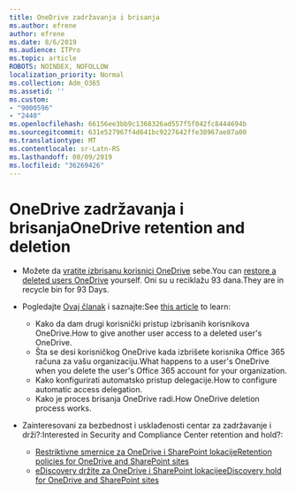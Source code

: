 ```yaml
---
title: OneDrive zadržavanja i brisanja
ms.author: efrene
author: efrene
ms.date: 8/6/2019
ms.audience: ITPro
ms.topic: article
ROBOTS: NOINDEX, NOFOLLOW
localization_priority: Normal
ms.collection: Adm_O365
ms.assetid: ''
ms.custom:
- "9000596"
- "2440"
ms.openlocfilehash: 66156ee3bb9c1368326ad557f5f042fc8444694b
ms.sourcegitcommit: 631e527967f4d641bc9227642ffe38967ae87a00
ms.translationtype: MT
ms.contentlocale: sr-Latn-RS
ms.lasthandoff: 08/09/2019
ms.locfileid: "36269426"
---
```

# <a name="onedrive-retention-and-deletion"></a><span data-ttu-id="0a333-102">OneDrive zadržavanja i brisanja</span><span class="sxs-lookup"><span data-stu-id="0a333-102">OneDrive retention and deletion</span></span>

- <span data-ttu-id="0a333-103">Možete da [vratite izbrisanu korisnici OneDrive](https://docs.microsoft.com/onedrive/restore-deleted-onedrive) sebe.</span><span class="sxs-lookup"><span data-stu-id="0a333-103">You can [restore a deleted users OneDrive](https://docs.microsoft.com/onedrive/restore-deleted-onedrive) yourself.</span></span> <span data-ttu-id="0a333-104">Oni su u reciklažu 93 dana.</span><span class="sxs-lookup"><span data-stu-id="0a333-104">They are in recycle bin for 93 Days.</span></span> 

- <span data-ttu-id="0a333-105">Pogledajte [Ovaj članak](https://docs.microsoft.com/onedrive/restore-deleted-onedrive) i saznajte:</span><span class="sxs-lookup"><span data-stu-id="0a333-105">See [this article](https://docs.microsoft.com/onedrive/restore-deleted-onedrive) to learn:</span></span>
    - <span data-ttu-id="0a333-106">Kako da dam drugi korisnički pristup izbrisanih korisnikova OneDrive.</span><span class="sxs-lookup"><span data-stu-id="0a333-106">How to give another user access to a deleted user's OneDrive.</span></span>
    - <span data-ttu-id="0a333-107">Šta se desi korisničkog OneDrive kada izbrišete korisnika Office 365 računa za vašu organizaciju.</span><span class="sxs-lookup"><span data-stu-id="0a333-107">What happens to a user's OneDrive when you delete the user's Office 365 account for your organization.</span></span>
    - <span data-ttu-id="0a333-108">Kako konfigurirati automatsko pristup delegacije.</span><span class="sxs-lookup"><span data-stu-id="0a333-108">How to configure automatic access delegation.</span></span>
    - <span data-ttu-id="0a333-109">Kako je proces brisanja OneDrive radi.</span><span class="sxs-lookup"><span data-stu-id="0a333-109">How OneDrive deletion process works.</span></span>

- <span data-ttu-id="0a333-110">Zainteresovani za bezbednost i usklađenosti centar za zadržavanje i drži?:</span><span class="sxs-lookup"><span data-stu-id="0a333-110">Interested in Security and Compliance Center retention and hold?:</span></span>
    - [<span data-ttu-id="0a333-111">Restriktivne smernice za OneDrive i SharePoint lokacije</span><span class="sxs-lookup"><span data-stu-id="0a333-111">Retention policies for OneDrive and SharePoint sites</span></span>](https://docs.microsoft.com/office365/securitycompliance/retention-policies?redirectSourcePath=%252farticle%252f5e377752-700d-4870-9b6d-12bfc12d2423#content-in-onedrive-accounts-and-sharepoint-sites)
    - [<span data-ttu-id="0a333-112">eDiscovery držite za OneDrive i SharePoint lokacije</span><span class="sxs-lookup"><span data-stu-id="0a333-112">eDiscovery hold for OneDrive and SharePoint sites</span></span>](https://docs.microsoft.com/office365/securitycompliance/ediscovery-cases#step-4-place-content-locations-on-hold)



